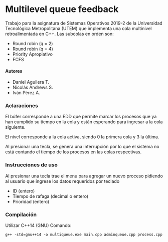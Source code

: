 # Multilevel queue feedback
Trabajo para la asignatura de Sistemas Operativos 2019-2 de la Universidad Tecnológica Metropolitana (UTEM) que implementa una cola multinivel retroalimentada en C++. Las subcolas en orden son:
- Round robin (q = 2)
- Round robin (q = 4)
- Priority Apropiativo
- FCFS
#### Autores
- Daniel Aguilera T.
- Nicolás Andrews S.
- Iván Pérez A.

### Aclaraciones
El búfer corresponde a una EDD que permite marcar los procesos que ya han cumplido su tiempo en la cola y están esperando para ingresar a la cola siguiente.

El nivel corresponde a la cola activa, siendo 0 la primera cola y 3 la última.

Al presionar una tecla, se genera una interrupción por lo que el sistema no está contando el tiempo de los procesos en las colas respectivas.

### Instrucciones de uso
Al presionar una tecla trae el menu para agregar un nuevo proceso pidiendo al usuario que ingrese los datos requeridos por teclado
- ID (entero)
- Tiempo de rafaga (decimal o entero)
- Prioridad (entero) 

### Compilación
Utilizar C++14 (GNU)
Comando:
```
g++ -std=gnu++14 -o multiqueue.exe main.cpp adminqueue.cpp process.cpp
```
